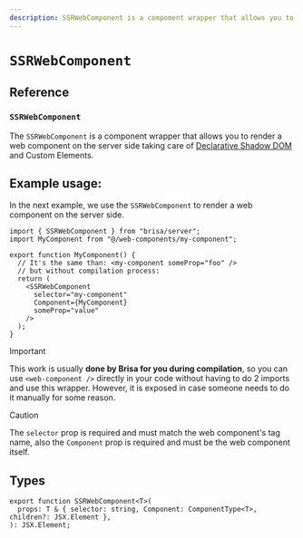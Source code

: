 ```yaml
---
description: SSRWebComponent is a compoment wrapper that allows you to render a web component on the server side.
---
```


# `SSRWebComponent`

## Reference

### `SSRWebComponent`

The `SSRWebComponent` is a component wrapper that allows you to render a web component on the server side taking care of [Declarative Shadow DOM](https://web.dev/articles/declarative-shadow-dom) and Custom Elements.

## Example usage:

In the next example, we use the `SSRWebComponent` to render a web component on the server side.

```tsx
import { SSRWebComponent } from "brisa/server";
import MyComponent from "@/web-components/my-component";

export function MyComponent() {
  // It's the same than: <my-component someProp="foo" /> 
  // but without compilation process:
  return (
    <SSRWebComponent
      selector="my-component"
      Component={MyComponent}
      someProp="value"
    />
  );
}
```

> [!IMPORTANT]
>
> This work is usually **done by Brisa for you during compilation**, so you can use `<web-component />` directly in your code without having to do 2 imports and use this wrapper. However, it is exposed in case someone needs to do it manually for some reason.

> [!CAUTION]
>
> The `selector` prop is required and must match the web component's tag name, also the `Component` prop is required and must be the web component itself.

## Types

```tsx
export function SSRWebComponent<T>(
  props: T & { selector: string, Component: ComponentType<T>, children?: JSX.Element },
): JSX.Element;
```

